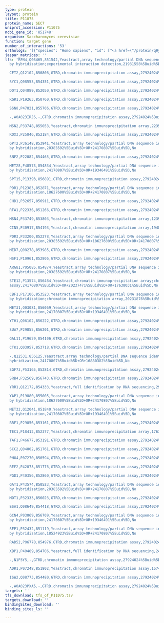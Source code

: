 ```yaml
---
type: protein
layout: protein
title: P11075
protein_name: SEC7
uniprot_accession: P11075
ncbi_gene_id: '851748'
organism: Saccharomyces cerevisiae
function: target gene
number_of_interactions: '53'
orthologs: '[{"species": "Homo sapiens", "id": ["<a href=\"/protein/q9y6d5\">Q9Y6D5</a>", "<a href=\"/protein/q9y6d6\">Q9Y6D6</a>"]}, {"species": "Danio rerio", "id": ["E9QF76", "E7FGL2"]}, {"species": "Mus musculus", "id": ["<a href=\"/protein/g3x9k3\">G3X9K3</a>", "<a href=\"/protein/a2a5r2\">A2A5R2</a>"]}, {"species": "Rattus norvegicus", "id": ["<a href=\"/protein/q7tsu1\">Q7TSU1</a>", "<a href=\"/protein/d4a631\">D4A631</a>"]}, {"species": "Drosophila melanogaster", "id": ["<a href=\"/protein/q9vjw1\">Q9VJW1</a>"]}, {"species": "Caenorhabditis elegans", "id": ["<a href=\"/protein/g5efh7\">G5EFH7</a>"]}]'
jaspar_matrices: ''
tfs: 'RPN4,Q03465,851542,Yeastract,array technology/partial DNA sequence identification
  by hybridization;experimental interaction detection,21931558%5Buid%5D+OR+18627600%5Buid%5D+OR+24170807%5Buid%5D,Yes

  CFT2,Q12102,850806,GTRD,chromatin immunoprecipitation assay,27924024%5Buid%5D,No

  SYC1,Q08553,854351,GTRD,chromatin immunoprecipitation assay,27924024%5Buid%5D,No

  DOT1,Q04089,852050,GTRD,chromatin immunoprecipitation assay,27924024%5Buid%5D,No

  RGR1,P19263,850760,GTRD,chromatin immunoprecipitation assay,27924024%5Buid%5D,No

  SSN8,P47821,855706,GTRD,chromatin immunoprecipitation assay,27924024%5Buid%5D,No

  -,A0A023IRJ6,-,GTRD,chromatin immunoprecipitation assay,27924024%5Buid%5D,No

  MSN2,P33748,855053,Yeastract,chromatin immunoprecipitation array,22354995%5Buid%5D+OR+24170807%5Buid%5D,No

  ROX3,P25046,852184,GTRD,chromatin immunoprecipitation assay,27924024%5Buid%5D,No

  GPT2,P36148,853941,Yeastract,array technology/partial DNA sequence identification
  by hybridization,20385592%5Buid%5D+OR+24170807%5Buid%5D,No

  SNF2,P22082,854465,GTRD,chromatin immunoprecipitation assay,27924024%5Buid%5D,No

  MET28,P40573,854834,Yeastract,array technology/partial DNA sequence identification
  by hybridization,24170807%5Buid%5D+OR+19346491%5Buid%5D,No

  SPT15,P13393,856891,GTRD,chromatin immunoprecipitation assay,27924024%5Buid%5D,No

  PDR1,P12383,852871,Yeastract,array technology/partial DNA sequence identification
  by hybridization,18627600%5Buid%5D+OR+24170807%5Buid%5D,No

  CHD1,P32657,856911,GTRD,chromatin immunoprecipitation assay,27924024%5Buid%5D,No

  RFA1,P22336,851266,GTRD,chromatin immunoprecipitation assay,27924024%5Buid%5D,No

  MSN4,P33749,853803,Yeastract,chromatin immunoprecipitation array,12399584%5Buid%5D+OR+24170807%5Buid%5D,No

  CIN5,P40917,854193,Yeastract,chromatin immunoprecipitation array,19487574%5Buid%5D+OR+24170807%5Buid%5D,No

  PDR3,P33200,852278,Yeastract,array technology/partial DNA sequence identification
  by hybridization,20385592%5Buid%5D+OR+18627600%5Buid%5D+OR+24170807%5Buid%5D,No

  MED7,Q08278,853985,GTRD,chromatin immunoprecipitation assay,27924024%5Buid%5D,No

  HSF1,P10961,852806,GTRD,chromatin immunoprecipitation assay,27924024%5Buid%5D,No

  ARG81,P05085,854874,Yeastract,array technology/partial DNA sequence identification
  by hybridization,20385592%5Buid%5D+OR+24170807%5Buid%5D,No

  STE12,P13574,856484,Yeastract,chromatin immunoprecipitation array;chromatin immunoprecipitation
  assay,24170807%5Buid%5D+OR+20237471%5Buid%5D+OR+17638031%5Buid%5D,No

  CBF1,P17106,853523,Yeastract,array technology/partial DNA sequence identification
  by hybridization;chromatin immunoprecipitation array,20231876%5Buid%5D+OR+24170807%5Buid%5D+OR+19346491%5Buid%5D,No

  MET31,Q03081,856069,Yeastract,array technology/partial DNA sequence identification
  by hybridization,24170807%5Buid%5D+OR+19346491%5Buid%5D,No

  YTH1,Q06102,856222,GTRD,chromatin immunoprecipitation assay,27924024%5Buid%5D,No

  SUA7,P29055,856201,GTRD,chromatin immunoprecipitation assay,27924024%5Buid%5D,No

  GAL11,P19659,854106,GTRD,chromatin immunoprecipitation assay,27924024%5Buid%5D,No

  CTK1,Q03957,853718,GTRD,chromatin immunoprecipitation assay,27924024%5Buid%5D,No

  -,Q12531,856125,Yeastract,array technology/partial DNA sequence identification by
  hybridization,24170807%5Buid%5D+OR+16880382%5Buid%5D,No

  SGF73,P53165,852814,GTRD,chromatin immunoprecipitation assay,27924024%5Buid%5D,No

  SRB4,P32569,856743,GTRD,chromatin immunoprecipitation assay,27924024%5Buid%5D,No

  YRR1,Q12172,854333,Yeastract,full identification by RNA sequencing,29208650%5Buid%5D+OR+24170807%5Buid%5D,No

  YAP1,P19880,855005,Yeastract,array technology/partial DNA sequence identification
  by hybridization,18627600%5Buid%5D+OR+24170807%5Buid%5D,No

  MET32,Q12041,851840,Yeastract,array technology/partial DNA sequence identification
  by hybridization,24170807%5Buid%5D+OR+19346491%5Buid%5D,No

  BRF1,P29056,853161,GTRD,chromatin immunoprecipitation assay,27924024%5Buid%5D,No

  TEC1,P18412,852377,Yeastract,chromatin immunoprecipitation array,17638031%5Buid%5D+OR+24170807%5Buid%5D,No

  TAF1,P46677,853191,GTRD,chromatin immunoprecipitation assay,27924024%5Buid%5D,No

  SCC2,Q04002,851761,GTRD,chromatin immunoprecipitation assay,27924024%5Buid%5D,No

  PHO4,P07270,850594,GTRD,chromatin immunoprecipitation assay,27924024%5Buid%5D,No

  REF2,P42073,851776,GTRD,chromatin immunoprecipitation assay,27924024%5Buid%5D,No

  PGD1,P40356,852860,GTRD,chromatin immunoprecipitation assay,27924024%5Buid%5D,No

  GAT1,P43574,850523,Yeastract,array technology/partial DNA sequence identification
  by hybridization,20385592%5Buid%5D+OR+24170807%5Buid%5D,No

  MOT1,P32333,856023,GTRD,chromatin immunoprecipitation assay,27924024%5Buid%5D,No

  ESA1,Q08649,854418,GTRD,chromatin immunoprecipitation assay,27924024%5Buid%5D,No

  GCN4,P03069,856709,Yeastract,array technology/partial DNA sequence identification
  by hybridization,24170807%5Buid%5D+OR+19346491%5Buid%5D,No

  SFP1,P32432,851119,Yeastract,array technology/partial DNA sequence identification
  by hybridization,18524923%5Buid%5D+OR+24170807%5Buid%5D,No

  RAD52,P06778,854976,GTRD,chromatin immunoprecipitation assay,27924024%5Buid%5D,No

  XBP1,P40489,854706,Yeastract,full identification by RNA sequencing,24170807%5Buid%5D+OR+24204289%5Buid%5D,No

  -,N1P3Y5,-,GTRD,chromatin immunoprecipitation assay,27924024%5Buid%5D,No

  ADR1,P07248,851802,Yeastract,chromatin immunoprecipitation assay,15743812%5Buid%5D+OR+24170807%5Buid%5D,No

  ISW2,Q08773,854480,GTRD,chromatin immunoprecipitation assay,27924024%5Buid%5D,No

  -,A0A023PXA5,-,GTRD,chromatin immunoprecipitation assay,27924024%5Buid%5D,No'
targets: ''
tfs_download: tfs_of_P11075.tsv
targets_download: ''
bindingSites_download: ''
binding_sites_ls: ''

---
```

